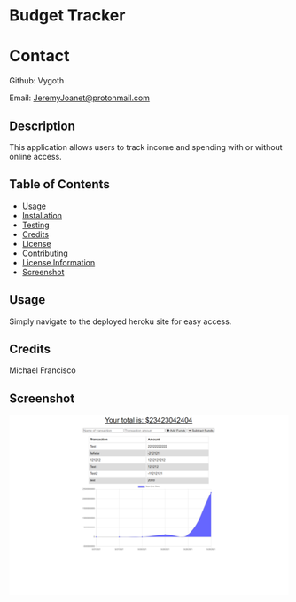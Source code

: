
# Budget Tracker

# Contact
Github:
Vygoth

Email:
JeremyJoanet@protonmail.com

## Description
This application allows users to track income and spending with or without online access.

## Table of Contents
- [Usage](#Usage)
- [Installation](#Dependancies)
- [Testing](#Testing)
- [Credits](#Credits)
- [License](#License)
- [Contributing](#Contributing)
- [License Information](#LicenseInfo)
- [Screenshot](#Screenshot)

## Usage
Simply navigate to the deployed heroku site for easy access.

## Credits
Michael Francisco

## Screenshot
![Screenshot](./assets/Capture.PNG)
